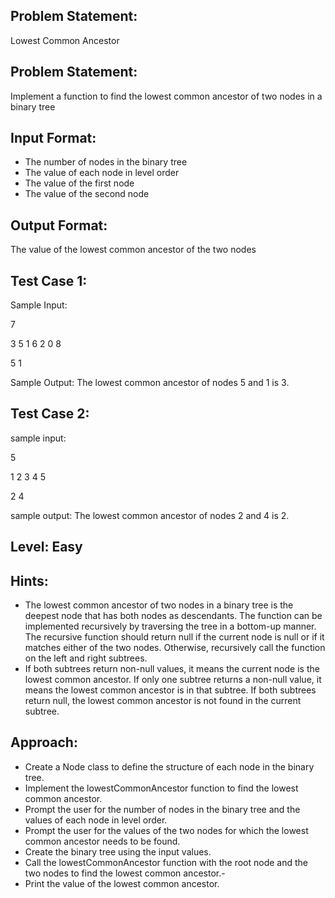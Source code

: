 ## Problem Statement:
Lowest Common Ancestor

## Problem Statement:
Implement a function to find the lowest common ancestor of two nodes in a binary tree


## Input Format:
- The number of nodes in the binary tree
- The value of each node in level order
- The value of the first node
- The value of the second node

## Output Format:
The value of the lowest common ancestor of the two nodes

## Test Case 1:

Sample Input:

7

3
5
1
6
2
0
8

5
1



Sample Output:
The lowest common ancestor of nodes 5 and 1 is 3.


## Test Case 2:

sample input: 

5

1
2
3
4
5

2
4


sample output:
The lowest common ancestor of nodes 2 and 4 is 2.

## Level: Easy

## Hints:
- The lowest common ancestor of two nodes in a binary tree is the deepest node that has both nodes as descendants.
The function can be implemented recursively by traversing the tree in a bottom-up manner.
The recursive function should return null if the current node is null or if it matches either of the two nodes.
Otherwise, recursively call the function on the left and right subtrees.
- If both subtrees return non-null values, it means the current node is the lowest common ancestor.
If only one subtree returns a non-null value, it means the lowest common ancestor is in that subtree.
If both subtrees return null, the lowest common ancestor is not found in the current subtree.

## Approach:
- Create a Node class to define the structure of each node in the binary tree.
- Implement the lowestCommonAncestor function to find the lowest common ancestor.
- Prompt the user for the number of nodes in the binary tree and the values of each node in level order.
- Prompt the user for the values of the two nodes for which the lowest common ancestor needs to be found.
- Create the binary tree using the input values.
- Call the lowestCommonAncestor function with the root node and the two nodes to find the lowest common ancestor.- 
- Print the value of the lowest common ancestor.
